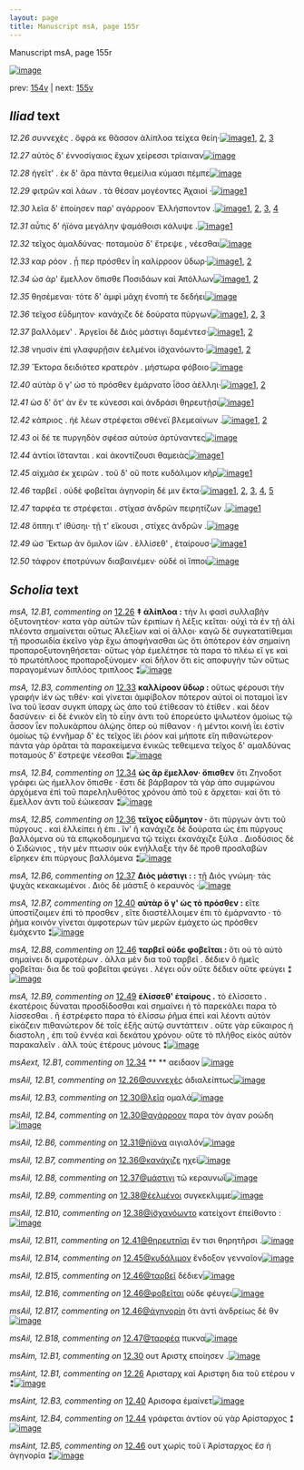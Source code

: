 ```yaml
---
layout: page
title: Manuscript msA, page 155r
---
```


Manuscript msA, page 155r

[![image](http://www.homermultitext.org/iipsrv?OBJ=IIP,1.0&FIF=/project/homer/pyramidal/deepzoom/hmt/vaimg/2017a/VA155RN_0327.tif&WID=100&CVT=JPEG)](http://www.homermultitext.org/ict2/?urn=urn:cite2:hmt:vaimg.2017a:VA155RN_0327)

prev:  [154v](../154v/) | next:  [155v](../155v/)

## *Iliad* text

*12.26* <a id="12.26"/> συννεχὲς . ὄφρά κε θᾶσσον ἁλίπλοα τείχεα θείη·[![image](http://www.homermultitext.org/iipsrv?OBJ=IIP,1.0&FIF=/project/homer/pyramidal/deepzoom/hmt/vaimg/2017a/VA155RN_0327.tif&RGN=0.1776,0.21,0.4267,0.0242&WID=1000&CVT=JPEG)](http://www.homermultitext.org/ict2/?urn=urn:cite2:hmt:vaimg.2017a:VA155RN_0327@0.1776,0.21,0.4267,0.0242)[1](#msAint_12.B1), [2](#msA_12.B1), [3](#msAil_12.B1)

*12.27* <a id="12.27"/> αὐτὸς δ' ἐννοσίγαιος ἔχων χείρεσσι τρίαιναν[![image](http://www.homermultitext.org/iipsrv?OBJ=IIP,1.0&FIF=/project/homer/pyramidal/deepzoom/hmt/vaimg/2017a/VA155RN_0327.tif&RGN=0.1756,0.2272,0.4217,0.028&WID=1000&CVT=JPEG)](http://www.homermultitext.org/ict2/?urn=urn:cite2:hmt:vaimg.2017a:VA155RN_0327@0.1756,0.2272,0.4217,0.028)

*12.28* <a id="12.28"/> ἡγεῖτ' . ἐκ δ' ἄρα πάντα θεμείλια κύμασι πέμπε[![image](http://www.homermultitext.org/iipsrv?OBJ=IIP,1.0&FIF=/project/homer/pyramidal/deepzoom/hmt/vaimg/2017a/VA155RN_0327.tif&RGN=0.1781,0.2477,0.4281,0.0257&WID=1000&CVT=JPEG)](http://www.homermultitext.org/ict2/?urn=urn:cite2:hmt:vaimg.2017a:VA155RN_0327@0.1781,0.2477,0.4281,0.0257)

*12.29* <a id="12.29"/> φιτρῶν καὶ λάων . τὰ θέσαν μογέοντες Ἀχαιοί ·[![image](http://www.homermultitext.org/iipsrv?OBJ=IIP,1.0&FIF=/project/homer/pyramidal/deepzoom/hmt/vaimg/2017a/VA155RN_0327.tif&RGN=0.1742,0.269,0.4054,0.0233&WID=1000&CVT=JPEG)](http://www.homermultitext.org/ict2/?urn=urn:cite2:hmt:vaimg.2017a:VA155RN_0327@0.1742,0.269,0.4054,0.0233)[1](#msAil_12.B2)

*12.30* <a id="12.30"/> λεῖα δ' ἐποίησεν παρ' αγάρροον Ἑλλήσποντον .[![image](http://www.homermultitext.org/iipsrv?OBJ=IIP,1.0&FIF=/project/homer/pyramidal/deepzoom/hmt/vaimg/2017a/VA155RN_0327.tif&RGN=0.1642,0.2883,0.4088,0.0216&WID=1000&CVT=JPEG)](http://www.homermultitext.org/ict2/?urn=urn:cite2:hmt:vaimg.2017a:VA155RN_0327@0.1642,0.2883,0.4088,0.0216)[1](#msAil_12.B5), [2](#msAil_12.B4), [3](#msAil_12.B3), [4](#msAim_12.B1)

*12.31* <a id="12.31"/> αὖτις δ' ἠϊόνα μεγάλην ψαμάθοισι κάλυψε .[![image](http://www.homermultitext.org/iipsrv?OBJ=IIP,1.0&FIF=/project/homer/pyramidal/deepzoom/hmt/vaimg/2017a/VA155RN_0327.tif&RGN=0.1746,0.3043,0.4108,0.0265&WID=1000&CVT=JPEG)](http://www.homermultitext.org/ict2/?urn=urn:cite2:hmt:vaimg.2017a:VA155RN_0327@0.1746,0.3043,0.4108,0.0265)[1](#msAil_12.B6)

*12.32* <a id="12.32"/> τεῖχος ἀμαλδύνας· ποταμοὺσ δ' ἔτρεψε , νέεσθαι[![image](http://www.homermultitext.org/iipsrv?OBJ=IIP,1.0&FIF=/project/homer/pyramidal/deepzoom/hmt/vaimg/2017a/VA155RN_0327.tif&RGN=0.1726,0.3263,0.4197,0.0231&WID=1000&CVT=JPEG)](http://www.homermultitext.org/ict2/?urn=urn:cite2:hmt:vaimg.2017a:VA155RN_0327@0.1726,0.3263,0.4197,0.0231)

*12.33* <a id="12.33"/> καρ ρόον . ᾗ περ πρόσθεν ΐη καλίρροον ὕδωρ·[![image](http://www.homermultitext.org/iipsrv?OBJ=IIP,1.0&FIF=/project/homer/pyramidal/deepzoom/hmt/vaimg/2017a/VA155RN_0327.tif&RGN=0.1756,0.3457,0.4103,0.0246&WID=1000&CVT=JPEG)](http://www.homermultitext.org/ict2/?urn=urn:cite2:hmt:vaimg.2017a:VA155RN_0327@0.1756,0.3457,0.4103,0.0246)[1](#msAim_12.B2), [2](#msA_12.B3)

*12.34* <a id="12.34"/> ὡσ άρ' ἔμελλον ὄπισθε Ποσιδάων καὶ Ἀπόλλων[![image](http://www.homermultitext.org/iipsrv?OBJ=IIP,1.0&FIF=/project/homer/pyramidal/deepzoom/hmt/vaimg/2017a/VA155RN_0327.tif&RGN=0.1766,0.3643,0.4197,0.0224&WID=1000&CVT=JPEG)](http://www.homermultitext.org/ict2/?urn=urn:cite2:hmt:vaimg.2017a:VA155RN_0327@0.1766,0.3643,0.4197,0.0224)[1](#msAext_12.B1), [2](#msA_12.B4)

*12.35* <a id="12.35"/> θησέμεναι· τότε δ' ἀμφὶ μάχη ἐνοπή τε δεδήει[![image](http://www.homermultitext.org/iipsrv?OBJ=IIP,1.0&FIF=/project/homer/pyramidal/deepzoom/hmt/vaimg/2017a/VA155RN_0327.tif&RGN=0.1716,0.3826,0.4247,0.025&WID=1000&CVT=JPEG)](http://www.homermultitext.org/ict2/?urn=urn:cite2:hmt:vaimg.2017a:VA155RN_0327@0.1716,0.3826,0.4247,0.025)

*12.36* <a id="12.36"/> τεῖχοσ ἐΰδμητον· κανάχιζε δὲ δούρατα πύργων[![image](http://www.homermultitext.org/iipsrv?OBJ=IIP,1.0&FIF=/project/homer/pyramidal/deepzoom/hmt/vaimg/2017a/VA155RN_0327.tif&RGN=0.1706,0.4031,0.4336,0.0257&WID=1000&CVT=JPEG)](http://www.homermultitext.org/ict2/?urn=urn:cite2:hmt:vaimg.2017a:VA155RN_0327@0.1706,0.4031,0.4336,0.0257)[1](#msAint_12.B2), [2](#msAil_12.B7), [3](#msA_12.B5)

*12.37* <a id="12.37"/> βαλλόμεν' . Ἀργεῖοι δὲ Διὸς μάστιγι δαμέντεσ·[![image](http://www.homermultitext.org/iipsrv?OBJ=IIP,1.0&FIF=/project/homer/pyramidal/deepzoom/hmt/vaimg/2017a/VA155RN_0327.tif&RGN=0.1671,0.4225,0.4202,0.022&WID=1000&CVT=JPEG)](http://www.homermultitext.org/ict2/?urn=urn:cite2:hmt:vaimg.2017a:VA155RN_0327@0.1671,0.4225,0.4202,0.022)[1](#msAil_12.B8), [2](#msA_12.B6)

*12.38* <a id="12.38"/> νηυσὶν ἐπὶ γλαφυρῇσιν ἐελμένοι ἰ̈σχανόωντο·[![image](http://www.homermultitext.org/iipsrv?OBJ=IIP,1.0&FIF=/project/homer/pyramidal/deepzoom/hmt/vaimg/2017a/VA155RN_0327.tif&RGN=0.1615,0.4396,0.446,0.0255&WID=1000&CVT=JPEG)](http://www.homermultitext.org/ict2/?urn=urn:cite2:hmt:vaimg.2017a:VA155RN_0327@0.1615,0.4396,0.446,0.0255)[1](#msAil_12.B10), [2](#msAil_12.B9)

*12.39* <a id="12.39"/> Ἕκτορα δειδιότεσ κρατερὸν . μήστωρα φόβοιο·[![image](http://www.homermultitext.org/iipsrv?OBJ=IIP,1.0&FIF=/project/homer/pyramidal/deepzoom/hmt/vaimg/2017a/VA155RN_0327.tif&RGN=0.1604,0.459,0.446,0.0255&WID=1000&CVT=JPEG)](http://www.homermultitext.org/ict2/?urn=urn:cite2:hmt:vaimg.2017a:VA155RN_0327@0.1604,0.459,0.446,0.0255)

*12.40* <a id="12.40"/> αὐτὰρ ὅ γ' ὡσ τὸ πρόσθεν ἐμάρνατο ἶ̈σοσ ἀέλληι·[![image](http://www.homermultitext.org/iipsrv?OBJ=IIP,1.0&FIF=/project/homer/pyramidal/deepzoom/hmt/vaimg/2017a/VA155RN_0327.tif&RGN=0.1632,0.4775,0.446,0.0255&WID=1000&CVT=JPEG)](http://www.homermultitext.org/ict2/?urn=urn:cite2:hmt:vaimg.2017a:VA155RN_0327@0.1632,0.4775,0.446,0.0255)[1](#msA_12.B7), [2](#msAint_12.B3)

*12.41* <a id="12.41"/> ὡσ δ' ὅτ' ὰν ἔν τε κύνεσσι καὶ ἀνδράσι θηρευτῇσι[![image](http://www.homermultitext.org/iipsrv?OBJ=IIP,1.0&FIF=/project/homer/pyramidal/deepzoom/hmt/vaimg/2017a/VA155RN_0327.tif&RGN=0.1588,0.496,0.446,0.0255&WID=1000&CVT=JPEG)](http://www.homermultitext.org/ict2/?urn=urn:cite2:hmt:vaimg.2017a:VA155RN_0327@0.1588,0.496,0.446,0.0255)[1](#msAil_12.B11)

*12.42* <a id="12.42"/> κάπριος . ἠὲ λέων στρέφεται σθένεϊ βλεμεαίνων .[![image](http://www.homermultitext.org/iipsrv?OBJ=IIP,1.0&FIF=/project/homer/pyramidal/deepzoom/hmt/vaimg/2017a/VA155RN_0327.tif&RGN=0.1582,0.5145,0.446,0.0255&WID=1000&CVT=JPEG)](http://www.homermultitext.org/ict2/?urn=urn:cite2:hmt:vaimg.2017a:VA155RN_0327@0.1582,0.5145,0.446,0.0255)[1](#msAil_12.B12), [2](#msAil_12.B13)

*12.43* <a id="12.43"/> οἱ δέ τε πυργηδὸν σφέασ αὐτοὺσ ἀρτύναντες[![image](http://www.homermultitext.org/iipsrv?OBJ=IIP,1.0&FIF=/project/homer/pyramidal/deepzoom/hmt/vaimg/2017a/VA155RN_0327.tif&RGN=0.1561,0.5327,0.446,0.0255&WID=1000&CVT=JPEG)](http://www.homermultitext.org/ict2/?urn=urn:cite2:hmt:vaimg.2017a:VA155RN_0327@0.1561,0.5327,0.446,0.0255)

*12.44* <a id="12.44"/> ἀντίοι ἵ̈στανται . καὶ ἀκοντίζουσι θαμειὰς[![image](http://www.homermultitext.org/iipsrv?OBJ=IIP,1.0&FIF=/project/homer/pyramidal/deepzoom/hmt/vaimg/2017a/VA155RN_0327.tif&RGN=0.1561,0.5557,0.446,0.0255&WID=1000&CVT=JPEG)](http://www.homermultitext.org/ict2/?urn=urn:cite2:hmt:vaimg.2017a:VA155RN_0327@0.1561,0.5557,0.446,0.0255)[1](#msAint_12.B4)

*12.45* <a id="12.45"/> αἰχμὰσ ἐκ χειρῶν . τοῦ δ' οὔ ποτε κυδάλιμον κῆρ[![image](http://www.homermultitext.org/iipsrv?OBJ=IIP,1.0&FIF=/project/homer/pyramidal/deepzoom/hmt/vaimg/2017a/VA155RN_0327.tif&RGN=0.1588,0.5751,0.446,0.0255&WID=1000&CVT=JPEG)](http://www.homermultitext.org/ict2/?urn=urn:cite2:hmt:vaimg.2017a:VA155RN_0327@0.1588,0.5751,0.446,0.0255)[1](#msAil_12.B14)

*12.46* <a id="12.46"/> ταρβεῖ . οὐδὲ φοβεῖται ἀγηνορίη δέ μιν ἔκτα·[![image](http://www.homermultitext.org/iipsrv?OBJ=IIP,1.0&FIF=/project/homer/pyramidal/deepzoom/hmt/vaimg/2017a/VA155RN_0327.tif&RGN=0.15,0.5936,0.446,0.0255&WID=1000&CVT=JPEG)](http://www.homermultitext.org/ict2/?urn=urn:cite2:hmt:vaimg.2017a:VA155RN_0327@0.15,0.5936,0.446,0.0255)[1](#msA_12.B8), [2](#msAil_12.B17), [3](#msAil_12.B15), [4](#msAil_12.B16), [5](#msAint_12.B5)

*12.47* <a id="12.47"/> ταρφέα τε στρέφεται . στίχασ ἀνδρῶν πειρητίζων .[![image](http://www.homermultitext.org/iipsrv?OBJ=IIP,1.0&FIF=/project/homer/pyramidal/deepzoom/hmt/vaimg/2017a/VA155RN_0327.tif&RGN=0.1522,0.6129,0.446,0.0255&WID=1000&CVT=JPEG)](http://www.homermultitext.org/ict2/?urn=urn:cite2:hmt:vaimg.2017a:VA155RN_0327@0.1522,0.6129,0.446,0.0255)[1](#msAil_12.B18)

*12.48* <a id="12.48"/> ὅππηι τ' ἰ̈θύσηι· τῇ τ' εἴκουσι , στίχες ἀνδρῶν .[![image](http://www.homermultitext.org/iipsrv?OBJ=IIP,1.0&FIF=/project/homer/pyramidal/deepzoom/hmt/vaimg/2017a/VA155RN_0327.tif&RGN=0.155,0.6315,0.446,0.0255&WID=1000&CVT=JPEG)](http://www.homermultitext.org/ict2/?urn=urn:cite2:hmt:vaimg.2017a:VA155RN_0327@0.155,0.6315,0.446,0.0255)

*12.49* <a id="12.49"/> ὡσ Ἕκτωρ ἀν ὅμιλον ἰ̈ὼν . ἐλλίσεθ' , ἑταίρουσ·[![image](http://www.homermultitext.org/iipsrv?OBJ=IIP,1.0&FIF=/project/homer/pyramidal/deepzoom/hmt/vaimg/2017a/VA155RN_0327.tif&RGN=0.1544,0.6504,0.446,0.0255&WID=1000&CVT=JPEG)](http://www.homermultitext.org/ict2/?urn=urn:cite2:hmt:vaimg.2017a:VA155RN_0327@0.1544,0.6504,0.446,0.0255)[1](#msA_12.B9)

*12.50* <a id="12.50"/> τάφρον ἐποτρύνων διαβαινέμεν· οὐδέ οἱ ἵπποι[![image](http://www.homermultitext.org/iipsrv?OBJ=IIP,1.0&FIF=/project/homer/pyramidal/deepzoom/hmt/vaimg/2017a/VA155RN_0327.tif&RGN=0.161,0.671,0.446,0.0255&WID=1000&CVT=JPEG)](http://www.homermultitext.org/ict2/?urn=urn:cite2:hmt:vaimg.2017a:VA155RN_0327@0.161,0.671,0.446,0.0255)

## *Scholia* text

*msA, 12.B1, commenting on* [12.26](#12.26)  <a id="msA_12.B1"/> **‡ ἀλίπλοα :** τὴν λι φασὶ συλλαβὴν ὀξυτονητέον· κατα γὰρ αὐτῶν τῶν ἐριπίων ἡ λέξις κεῖται· οὐχὶ τὰ ἐν τῇ ἁλὶ πλέοντα σημαίνεται οὕτως Ἀλεξίων καὶ οἱ ἄλλοι· καγῶ δὲ συγκατατίθεμαι τῇ προσωιδία ἑκεῖνο γὰρ ἔχω ἀποφήνασθαι ὡς ὅτι ὁπότερον ἐὰν σημαίνη προπαροξυτονηθήσεται· οὕτως γὰρ ἐμελέτησε τὰ παρα τὸ πλέω εἴ γε καὶ τὸ πρωτόπλοος προπαροξύνομεν· καὶ δῆλον ὅτι εἰς αποφυγὴν τῶν οὕτως παραγομένων διπλόος τριπλοος ⁑[![image](http://www.homermultitext.org/iipsrv?OBJ=IIP,1.0&FIF=/project/homer/pyramidal/deepzoom/hmt/vaimg/2017a/VA155RN_0327.tif&RGN=0.602,0.2111,0.1918,0.159&WID=1000&CVT=JPEG)](http://www.homermultitext.org/ict2/?urn=urn:cite2:hmt:vaimg.2017a:VA155RN_0327@0.602,0.2111,0.1918,0.159)

*msA, 12.B3, commenting on* [12.33](#12.33)  <a id="msA_12.B3"/> **καλλίροον ὕδωρ :** οὕτως φέρουσι τὴν γραφήν ἱέν ὡς τιθέν· καὶ γίνεται ἀμφίβολον πότερον αὐτοὶ οἱ ποταμοὶ ἵεν ἵνα τοῦ ἵεσαν συγκπ ὑπαρχ ὡς ἀπο τοῦ ἐτίθεσαν τὸ ἐτίθεν . καὶ δέον δασύνειν· εἰ δὲ ἑνικὸν εἴη τὸ εἶην ἀντι τοῦ ἐπορεύετο ψιλωτέον ὁμοίως τῷ ἆσσον ῗεν πολυκάρπου ἁλῴης ὅπερ οὐ πίθανον · ἡ μέντοι κοινὴ ΐει ἐστὶν ὁμοίως τῷ ἐννῆμαρ δ' ἐς τεῖχος ἵ̈ει ῥόον καὶ μήποτε εἴη πιθανώτερον· πάντα γὰρ ὁρᾶται τὰ παρακείμενα ἑνικῶς τεθειμενα τεῖχος δ' αμαλδύνας ποταμοὺς δ' ἔστρεψε νέεσθαι ⁑[![image](http://www.homermultitext.org/iipsrv?OBJ=IIP,1.0&FIF=/project/homer/pyramidal/deepzoom/hmt/vaimg/2017a/VA155RN_0327.tif&RGN=0.5998,0.4232,0.1985,0.1647&WID=1000&CVT=JPEG)](http://www.homermultitext.org/ict2/?urn=urn:cite2:hmt:vaimg.2017a:VA155RN_0327@0.5998,0.4232,0.1985,0.1647)

*msA, 12.B4, commenting on* [12.34](#12.34)  <a id="msA_12.B4"/> **ὡς ἂρ ἔμελλον· ὄπισθεν** ὅτι Ζηνοδοτ γράφει ὡς ήμελλον ὄπισθε · ἔστι δὲ βάρβαρον τὰ γὰρ ἀπο συμφώνου ἀρχόμενα ἐπὶ τοῦ παρεληλυθότος χρόνου ἀπὸ τοῦ ε ἄρχεται· καὶ ὅτι τὸ ἔμελλον ἀντι τοῦ ἐώικεσαν ⁑[![image](http://www.homermultitext.org/iipsrv?OBJ=IIP,1.0&FIF=/project/homer/pyramidal/deepzoom/hmt/vaimg/2017a/VA155RN_0327.tif&RGN=0.5942,0.5861,0.1935,0.0647&WID=1000&CVT=JPEG)](http://www.homermultitext.org/ict2/?urn=urn:cite2:hmt:vaimg.2017a:VA155RN_0327@0.5942,0.5861,0.1935,0.0647)

*msA, 12.B5, commenting on* [12.36](#12.36)  <a id="msA_12.B5"/> **τεῖχος εΰδμητον ·** ὅτι πύργων ἀντι τοῦ πύργους . καὶ ἐλλείπει ἡ ἐπι . ἵν' ἢ κανάχιζε δὲ δούρατα ὡς ἐπι πύργους βαλλόμενα οὐ τὰ επῳκοδομημενα τῷ τείχει ἐκανάχιζε ξύλα . Διοδύσιος δὲ ὁ Σιδώνιος , τὴν μὲν πτωσιν οὐκ ενήλλαξε τὴν δὲ προθ προσλαβὼν εἴρηκεν ἐπι πύργους βαλλόμενα ⁑[![image](http://www.homermultitext.org/iipsrv?OBJ=IIP,1.0&FIF=/project/homer/pyramidal/deepzoom/hmt/vaimg/2017a/VA155RN_0327.tif&RGN=0.1151,0.648,0.6713,0.0753&WID=1000&CVT=JPEG)](http://www.homermultitext.org/ict2/?urn=urn:cite2:hmt:vaimg.2017a:VA155RN_0327@0.1151,0.648,0.6713,0.0753)

*msA, 12.B6, commenting on* [12.37](#12.37)  <a id="msA_12.B6"/> **Διὸς μάστιγι : :** τῇ Διὸς γνώμη· τὰς ψυχὰς κεκακωμένοι . Διὸς δὲ μάστιξ ὁ κεραυνὸς ·[![image](http://www.homermultitext.org/iipsrv?OBJ=IIP,1.0&FIF=/project/homer/pyramidal/deepzoom/hmt/vaimg/2017a/VA155RN_0327.tif&RGN=0.3498,0.7079,0.4323,0.0165&WID=1000&CVT=JPEG)](http://www.homermultitext.org/ict2/?urn=urn:cite2:hmt:vaimg.2017a:VA155RN_0327@0.3498,0.7079,0.4323,0.0165)

*msA, 12.B7, commenting on* [12.40](#12.40)  <a id="msA_12.B7"/> **αὐτὰρ ὅ γ' ὡς τὸ πρόσθεν :** εἴτε ὑποστίζοιμεν ἐπὶ τὸ προσθεν , εἴτε διαστέλλοιμεν ἐπι τὸ ἐμάρναντο · τὸ ῥῆμα κοινὸν γίνεται ἀμφοτερων τῶν μερῶν ἐμάχετο ὡς πρόσθεν ἐμάχεντο ⁑[![image](http://www.homermultitext.org/iipsrv?OBJ=IIP,1.0&FIF=/project/homer/pyramidal/deepzoom/hmt/vaimg/2017a/VA155RN_0327.tif&RGN=0.1149,0.7179,0.6812,0.0365&WID=1000&CVT=JPEG)](http://www.homermultitext.org/ict2/?urn=urn:cite2:hmt:vaimg.2017a:VA155RN_0327@0.1149,0.7179,0.6812,0.0365)

*msA, 12.B8, commenting on* [12.46](#12.46)  <a id="msA_12.B8"/> **ταρβεῖ οὐδε φοβεῖται :** ὅτι οὐ τὸ αὐτὸ σημαίνει δι αμφοτέρων . ἀλλα μὲν δια τοῦ ταρβεῖ . δέδιεν ὃ ἡμεῖς φοβεῖται· δια δε τοῦ φοβεῖται φεύγει . λέγει οὖν οὔτε δέδιεν οὔτε φεύγει ⁑[![image](http://www.homermultitext.org/iipsrv?OBJ=IIP,1.0&FIF=/project/homer/pyramidal/deepzoom/hmt/vaimg/2017a/VA155RN_0327.tif&RGN=0.1313,0.7385,0.6422,0.0259&WID=1000&CVT=JPEG)](http://www.homermultitext.org/ict2/?urn=urn:cite2:hmt:vaimg.2017a:VA155RN_0327@0.1313,0.7385,0.6422,0.0259)

*msA, 12.B9, commenting on* [12.49](#12.49)  <a id="msA_12.B9"/> **ἐλίσσεθ' ἑταίρους .** τὸ ἐλίσσετο . ἑκατέροις δύναται προσδίδοσθαι καὶ σημαίνει ἠ τὸ παρεκάλει παρα τὸ λίσσεσθαι . ἢ ἐστρέφετο παρα τὸ ἑλίσσω ῥῆμα ἐπεὶ καὶ λέοντι αὐτὸν εἰκάζειν πιθανώτερον δὲ τοῖς ἑξῆς αὐτῷ συντάττειν . οὔτε γὰρ εὔκαιρος ἡ διαστολη , ἐπι τοῦ ἐννέα καὶ δεκάτου χρόνου· οὔτε τὸ πλῆθος εἰκὸς αὐτὸν παρακαλεῖν . ἀλλ τοὺς ἑτέρους μόνους ⁑[![image](http://www.homermultitext.org/iipsrv?OBJ=IIP,1.0&FIF=/project/homer/pyramidal/deepzoom/hmt/vaimg/2017a/VA155RN_0327.tif&RGN=0.1289,0.7567,0.639,0.0464&WID=1000&CVT=JPEG)](http://www.homermultitext.org/ict2/?urn=urn:cite2:hmt:vaimg.2017a:VA155RN_0327@0.1289,0.7567,0.639,0.0464)

*msAext, 12.B1, commenting on* [12.34](#12.34)  <a id="msAext_12.B1"/> **					 				** 					 αειδαον 				[![image](http://www.homermultitext.org/iipsrv?OBJ=IIP,1.0&FIF=/project/homer/pyramidal/deepzoom/hmt/vaimg/2017a/VA155RN_0327.tif&RGN=0.8434,0.361,0.0299,0.016&WID=1000&CVT=JPEG)](http://www.homermultitext.org/ict2/?urn=urn:cite2:hmt:vaimg.2017a:VA155RN_0327@0.8434,0.361,0.0299,0.016)

*msAil, 12.B1, commenting on* [12.26@συννεχὲς](#12.26@συννεχὲς)  <a id="msAil_12.B1"/> ἀδιαλείπτως[![image](http://www.homermultitext.org/iipsrv?OBJ=IIP,1.0&FIF=/project/homer/pyramidal/deepzoom/hmt/vaimg/2017a/VA155RN_0327.tif&RGN=0.1912,0.2006,0.0541,0.0135&WID=1000&CVT=JPEG)](http://www.homermultitext.org/ict2/?urn=urn:cite2:hmt:vaimg.2017a:VA155RN_0327@0.1912,0.2006,0.0541,0.0135)

*msAil, 12.B3, commenting on* [12.30@λεῖα](#12.30@λεῖα)  <a id="msAil_12.B3"/> ομαλά[![image](http://www.homermultitext.org/iipsrv?OBJ=IIP,1.0&FIF=/project/homer/pyramidal/deepzoom/hmt/vaimg/2017a/VA155RN_0327.tif&RGN=0.1902,0.284,0.028,0.012&WID=1000&CVT=JPEG)](http://www.homermultitext.org/ict2/?urn=urn:cite2:hmt:vaimg.2017a:VA155RN_0327@0.1902,0.284,0.028,0.012)

*msAil, 12.B4, commenting on* [12.30@αγάρροον](#12.30@αγάρροον)  <a id="msAil_12.B4"/> παρα τὸν άγαν ροώδη[![image](http://www.homermultitext.org/iipsrv?OBJ=IIP,1.0&FIF=/project/homer/pyramidal/deepzoom/hmt/vaimg/2017a/VA155RN_0327.tif&RGN=0.3504,0.2832,0.0911,0.0113&WID=1000&CVT=JPEG)](http://www.homermultitext.org/ict2/?urn=urn:cite2:hmt:vaimg.2017a:VA155RN_0327@0.3504,0.2832,0.0911,0.0113)

*msAil, 12.B6, commenting on* [12.31@ἠϊόνα](#12.31@ἠϊόνα)  <a id="msAil_12.B6"/> αιγιαλόν[![image](http://www.homermultitext.org/iipsrv?OBJ=IIP,1.0&FIF=/project/homer/pyramidal/deepzoom/hmt/vaimg/2017a/VA155RN_0327.tif&RGN=0.2713,0.3013,0.049,0.012&WID=1000&CVT=JPEG)](http://www.homermultitext.org/ict2/?urn=urn:cite2:hmt:vaimg.2017a:VA155RN_0327@0.2713,0.3013,0.049,0.012)

*msAil, 12.B7, commenting on* [12.36@κανάχιζε](#12.36@κανάχιζε)  <a id="msAil_12.B7"/> ηχεὶ[![image](http://www.homermultitext.org/iipsrv?OBJ=IIP,1.0&FIF=/project/homer/pyramidal/deepzoom/hmt/vaimg/2017a/VA155RN_0327.tif&RGN=0.3844,0.402,0.037,0.0113&WID=1000&CVT=JPEG)](http://www.homermultitext.org/ict2/?urn=urn:cite2:hmt:vaimg.2017a:VA155RN_0327@0.3844,0.402,0.037,0.0113)

*msAil, 12.B8, commenting on* [12.37@μάστιγι](#12.37@μάστιγι)  <a id="msAil_12.B8"/> τῶ κεραυνωῖ[![image](http://www.homermultitext.org/iipsrv?OBJ=IIP,1.0&FIF=/project/homer/pyramidal/deepzoom/hmt/vaimg/2017a/VA155RN_0327.tif&RGN=0.4064,0.4207,0.0711,0.0135&WID=1000&CVT=JPEG)](http://www.homermultitext.org/ict2/?urn=urn:cite2:hmt:vaimg.2017a:VA155RN_0327@0.4064,0.4207,0.0711,0.0135)

*msAil, 12.B9, commenting on* [12.38@ἐελμένοι](#12.38@ἐελμένοι)  <a id="msAil_12.B9"/> συγκεκλιμμε[![image](http://www.homermultitext.org/iipsrv?OBJ=IIP,1.0&FIF=/project/homer/pyramidal/deepzoom/hmt/vaimg/2017a/VA155RN_0327.tif&RGN=0.4254,0.4373,0.0651,0.0143&WID=1000&CVT=JPEG)](http://www.homermultitext.org/ict2/?urn=urn:cite2:hmt:vaimg.2017a:VA155RN_0327@0.4254,0.4373,0.0651,0.0143)

*msAil, 12.B10, commenting on* [12.38@ἱ̈σχανόωντο](#12.38@ἱ̈σχανόωντο)  <a id="msAil_12.B10"/> κατείχοντ ἐπείθοντο :[![image](http://www.homermultitext.org/iipsrv?OBJ=IIP,1.0&FIF=/project/homer/pyramidal/deepzoom/hmt/vaimg/2017a/VA155RN_0327.tif&RGN=0.5145,0.438,0.0881,0.015&WID=1000&CVT=JPEG)](http://www.homermultitext.org/ict2/?urn=urn:cite2:hmt:vaimg.2017a:VA155RN_0327@0.5145,0.438,0.0881,0.015)

*msAil, 12.B11, commenting on* [12.41@θηρευτηῖσι](#12.41@θηρευτηῖσι)  <a id="msAil_12.B11"/> ἔν τισι θηρητῆρσι .[![image](http://www.homermultitext.org/iipsrv?OBJ=IIP,1.0&FIF=/project/homer/pyramidal/deepzoom/hmt/vaimg/2017a/VA155RN_0327.tif&RGN=0.5155,0.4929,0.0771,0.0143&WID=1000&CVT=JPEG)](http://www.homermultitext.org/ict2/?urn=urn:cite2:hmt:vaimg.2017a:VA155RN_0327@0.5155,0.4929,0.0771,0.0143)

*msAil, 12.B14, commenting on* [12.45@κυδάλιμον](#12.45@κυδάλιμον)  <a id="msAil_12.B14"/> ἔνδοξον γενναῖον[![image](http://www.homermultitext.org/iipsrv?OBJ=IIP,1.0&FIF=/project/homer/pyramidal/deepzoom/hmt/vaimg/2017a/VA155RN_0327.tif&RGN=0.5165,0.5702,0.0811,0.0135&WID=1000&CVT=JPEG)](http://www.homermultitext.org/ict2/?urn=urn:cite2:hmt:vaimg.2017a:VA155RN_0327@0.5165,0.5702,0.0811,0.0135)

*msAil, 12.B15, commenting on* [12.46@ταρβεῖ](#12.46@ταρβεῖ)  <a id="msAil_12.B15"/> δέδιεν[![image](http://www.homermultitext.org/iipsrv?OBJ=IIP,1.0&FIF=/project/homer/pyramidal/deepzoom/hmt/vaimg/2017a/VA155RN_0327.tif&RGN=0.1822,0.5913,0.04,0.0105&WID=1000&CVT=JPEG)](http://www.homermultitext.org/ict2/?urn=urn:cite2:hmt:vaimg.2017a:VA155RN_0327@0.1822,0.5913,0.04,0.0105)

*msAil, 12.B16, commenting on* [12.46@φοβεῖται](#12.46@φοβεῖται)  <a id="msAil_12.B16"/> οὐδε φέυγει[![image](http://www.homermultitext.org/iipsrv?OBJ=IIP,1.0&FIF=/project/homer/pyramidal/deepzoom/hmt/vaimg/2017a/VA155RN_0327.tif&RGN=0.3033,0.5905,0.0531,0.0105&WID=1000&CVT=JPEG)](http://www.homermultitext.org/ict2/?urn=urn:cite2:hmt:vaimg.2017a:VA155RN_0327@0.3033,0.5905,0.0531,0.0105)

*msAil, 12.B17, commenting on* [12.46@ἀγηνορίη](#12.46@ἀγηνορίη)  <a id="msAil_12.B17"/> ὄτι ἀντὶ ἀνδρείως δὲ θν[![image](http://www.homermultitext.org/iipsrv?OBJ=IIP,1.0&FIF=/project/homer/pyramidal/deepzoom/hmt/vaimg/2017a/VA155RN_0327.tif&RGN=0.3984,0.589,0.0841,0.0135&WID=1000&CVT=JPEG)](http://www.homermultitext.org/ict2/?urn=urn:cite2:hmt:vaimg.2017a:VA155RN_0327@0.3984,0.589,0.0841,0.0135)

*msAil, 12.B18, commenting on* [12.47@ταρφέα](#12.47@ταρφέα)  <a id="msAil_12.B18"/> πυκνα[![image](http://www.homermultitext.org/iipsrv?OBJ=IIP,1.0&FIF=/project/homer/pyramidal/deepzoom/hmt/vaimg/2017a/VA155RN_0327.tif&RGN=0.1982,0.6086,0.035,0.0098&WID=1000&CVT=JPEG)](http://www.homermultitext.org/ict2/?urn=urn:cite2:hmt:vaimg.2017a:VA155RN_0327@0.1982,0.6086,0.035,0.0098)

*msAim, 12.B1, commenting on* [12.30](#12.30)  <a id="msAim_12.B1"/> ουτ Αριστχ εποίησεν .[![image](http://www.homermultitext.org/iipsrv?OBJ=IIP,1.0&FIF=/project/homer/pyramidal/deepzoom/hmt/vaimg/2017a/VA155RN_0327.tif&RGN=0.5749,0.2854,0.0354,0.0212&WID=1000&CVT=JPEG)](http://www.homermultitext.org/ict2/?urn=urn:cite2:hmt:vaimg.2017a:VA155RN_0327@0.5749,0.2854,0.0354,0.0212)

*msAint, 12.B1, commenting on* [12.26](#12.26)  <a id="msAint_12.B1"/> Αρισταρχ καὶ Αριστφη δια τοῦ ετέρου ν ⁑[![image](http://www.homermultitext.org/iipsrv?OBJ=IIP,1.0&FIF=/project/homer/pyramidal/deepzoom/hmt/vaimg/2017a/VA155RN_0327.tif&RGN=0.1017,0.2061,0.0726,0.034&WID=1000&CVT=JPEG)](http://www.homermultitext.org/ict2/?urn=urn:cite2:hmt:vaimg.2017a:VA155RN_0327@0.1017,0.2061,0.0726,0.034)

*msAint, 12.B3, commenting on* [12.40](#12.40)  <a id="msAint_12.B3"/> Αρισοφα ἐμαίνετ[![image](http://www.homermultitext.org/iipsrv?OBJ=IIP,1.0&FIF=/project/homer/pyramidal/deepzoom/hmt/vaimg/2017a/VA155RN_0327.tif&RGN=0.0969,0.4814,0.07,0.0131&WID=1000&CVT=JPEG)](http://www.homermultitext.org/ict2/?urn=urn:cite2:hmt:vaimg.2017a:VA155RN_0327@0.0969,0.4814,0.07,0.0131)

*msAint, 12.B4, commenting on* [12.44](#12.44)  <a id="msAint_12.B4"/> γράφεται ἀντίον οὑ γὰρ Αρίσταρχος ⁑[![image](http://www.homermultitext.org/iipsrv?OBJ=IIP,1.0&FIF=/project/homer/pyramidal/deepzoom/hmt/vaimg/2017a/VA155RN_0327.tif&RGN=0.0919,0.5554,0.0754,0.0238&WID=1000&CVT=JPEG)](http://www.homermultitext.org/ict2/?urn=urn:cite2:hmt:vaimg.2017a:VA155RN_0327@0.0919,0.5554,0.0754,0.0238)

*msAint, 12.B5, commenting on* [12.46](#12.46)  <a id="msAint_12.B5"/> ουτ χωρὶς τοῦ ϊ Ἀρίσταρχος ἔσ ἡ ἀγηνορία ⁑[![image](http://www.homermultitext.org/iipsrv?OBJ=IIP,1.0&FIF=/project/homer/pyramidal/deepzoom/hmt/vaimg/2017a/VA155RN_0327.tif&RGN=0.0875,0.595,0.0652,0.0299&WID=1000&CVT=JPEG)](http://www.homermultitext.org/ict2/?urn=urn:cite2:hmt:vaimg.2017a:VA155RN_0327@0.0875,0.595,0.0652,0.0299)